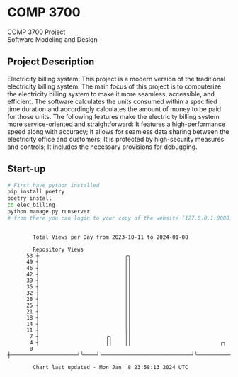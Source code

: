 # COMP 3700
COMP 3700 Project  
Software Modeling and Design
## Project Description
Electricity billing system: This project is a modern version of the traditional electricity billing system. The main focus of this project is to computerize the electricity billing system to make it more seamless, accessible, and efficient. The software calculates the units consumed within a specified time duration and accordingly calculates the amount of money to be paid for those units. The following features make the electricity billing system more service-oriented and straightforward: It features a high-performance speed along with accuracy; It allows for seamless data sharing between the electricity office and customers; It is protected by high-security measures and controls; It includes the necessary provisions for debugging.

## Start-up
```bash
# First have python installed
pip install poetry
poetry install
cd elec_billing
python manage.py runserver
# from there you can login to your copy of the website (127.0.0.1:8000), default creds are admin/admin
```

```

        Total Views per Day from 2023-10-11 to 2024-01-08

        Repository Views
      53 ┼                           ╭╮
      49 ┤                           ││
      46 ┤                           ││
      42 ┤                           ││
      39 ┤                           ││
      35 ┤                           ││
      32 ┤                           ││
      28 ┤                           ││
      25 ┤                           ││
      21 ┤                           ││
      18 ┤                           ││
      14 ┤                           ││
      11 ┤                           ││
       7 ┤                     ╭╮    ││
       4 ┤                     ││    ││                            ╭╮
       0 ┼─────────────────────╯╰────╯╰────────────────────────────╯╰──────────────────────────────

        Chart last updated - Mon Jan  8 23:58:13 2024 UTC
        
```
